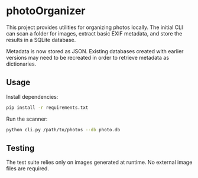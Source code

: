 # photoOrganizer

This project provides utilities for organizing photos locally. The initial CLI can scan a folder for images, extract basic EXIF metadata, and store the results in a SQLite database.

Metadata is now stored as JSON. Existing databases created with earlier
versions may need to be recreated in order to retrieve metadata as
dictionaries.


## Usage

Install dependencies:

```bash
pip install -r requirements.txt
```

Run the scanner:

```bash
python cli.py /path/to/photos --db photo.db
```

## Testing

The test suite relies only on images generated at runtime. No external image
files are required.
